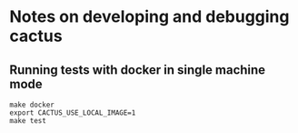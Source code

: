 # Notes on developing and debugging cactus

## Running tests with docker in single machine mode
    make docker
    export CACTUS_USE_LOCAL_IMAGE=1
    make test
